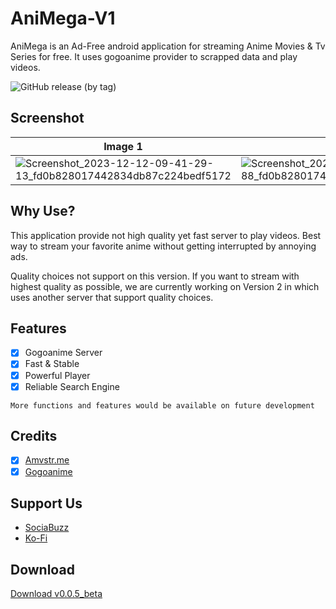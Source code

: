 # AniMega-V1

AniMega is an Ad-Free android application for streaming Anime Movies & Tv Series for free. It uses gogoanime provider to scrapped data and play videos.

![GitHub release (by tag)](https://img.shields.io/github/downloads/CloverClubWork/AniMega-V1/v0.0.5/total?style=for-the-badge&logo=github&cacheSeconds=3600&link=https%3A%2F%2Fgithub.com%2FCloverClubWork%2FAniMega-V1%2Freleases%2Fdownload%2Fv0.0.5%2FAniMegaV1_beta.apk)

## Screenshot
|Image 1|Image 2|Image 3|Image 4|
|---|---|---|---|
|![Screenshot_2023-12-12-09-41-29-13_fd0b828017442834db87c224bedf5172](https://github.com/CloverClubWork/BookiFab-Files/assets/114269541/78b69089-8bf8-47b9-ab9b-2b4b3ef93428) |![Screenshot_2023-12-12-09-41-48-88_fd0b828017442834db87c224bedf5172](https://github.com/CloverClubWork/BookiFab-Files/assets/114269541/8050da65-af00-4a74-93cf-d429a0de206e) |![Screenshot_2023-12-12-09-41-53-95_fd0b828017442834db87c224bedf5172](https://github.com/CloverClubWork/BookiFab-Files/assets/114269541/834802c5-48e2-45fd-9e0c-d75c382b3b93) |![Screenshot_2023-12-12-09-42-52-83_fd0b828017442834db87c224bedf5172](https://github.com/CloverClubWork/BookiFab-Files/assets/114269541/69d6b1e5-65de-4118-a7d4-e14c3c584c37) |

## Why Use?
This application provide not high quality yet fast server to play videos. Best way to stream your favorite anime without getting interrupted by annoying ads.

Quality choices not support on this version. If you want to stream with highest quality as possible, we are currently working on Version 2 in which uses another server that support quality choices.

## Features
- [x] Gogoanime Server
- [x] Fast & Stable
- [x] Powerful Player
- [x] Reliable Search Engine

` More functions and features would be available on future development `

## Credits
- [x] [Amvstr.me](https://amvstr.me/)
- [x] [Gogoanime](https://ww6.gogoanimes.org/)

## Support Us
- [SociaBuzz](https://sociabuzz.com/cloverclub_03/tribe)
- [Ko-Fi](https://ko-fi.com/skyfreak)

## Download
[Download v0.0.5_beta](https://github.com/CloverClubWork/AniMega-V1/releases/download/v0.0.5/AniMegaV1_beta.apk)

